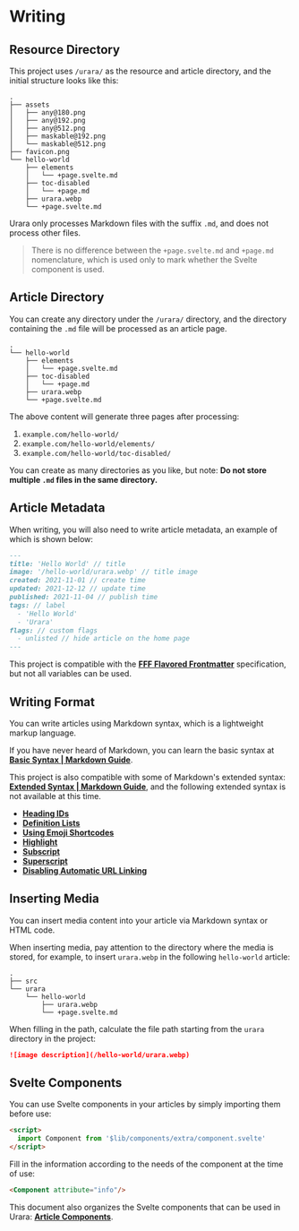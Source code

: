 # Writing

## Resource Directory

This project uses `/urara/` as the resource and article directory, and the initial structure looks like this:

```text
.
├── assets
│   ├── any@180.png
│   ├── any@192.png
│   ├── any@512.png
│   ├── maskable@192.png
│   └── maskable@512.png
├── favicon.png
└── hello-world
    ├── elements
    │   └── +page.svelte.md
    ├── toc-disabled
    │   └── +page.md
    ├── urara.webp
    └── +page.svelte.md
```

Urara only processes Markdown files with the suffix `.md`, and does not process other files.

> There is no difference between the `+page.svelte.md` and `+page.md` nomenclature, which is used only to mark whether the Svelte component is used.

## Article Directory

You can create any directory under the `/urara/` directory, and the directory containing the `.md` file will be processed as an article page.

```text {4,6,8}
.
└── hello-world
    ├── elements
    │   └── +page.svelte.md
    ├── toc-disabled
    │   └── +page.md
    ├── urara.webp
    └── +page.svelte.md
```

The above content will generate three pages after processing:

1. `example.com/hello-world/`
2. `example.com/hello-world/elements/`
3. `example.com/hello-world/toc-disabled/`

You can create as many directories as you like, but note: **Do not store multiple `.md` files in the same directory.**

## Article Metadata

When writing, you will also need to write article metadata, an example of which is shown below:

```md
---
title: 'Hello World' // title
image: '/hello-world/urara.webp' // title image
created: 2021-11-01 // create time
updated: 2021-12-12 // update time
published: 2021-11-04 // publish time
tags: // label
  - 'Hello World'
  - 'Urara'
flags: // custom flags
  - unlisted // hide article on the home page
---
```

This project is compatible with the [**FFF Flavored Frontmatter**](https://fff.js.org/) specification, but not all variables can be used.

## Writing Format

You can write articles using Markdown syntax, which is a lightweight markup language.

If you have never heard of Markdown, you can learn the basic syntax at [**Basic Syntax | Markdown Guide**](https://www.markdownguide.org/basic-syntax/).

This project is also compatible with some of Markdown's extended syntax: [**Extended Syntax | Markdown Guide**](https://www.markdownguide.org/extended-syntax/), and the following extended syntax is not available at this time.

- [**Heading IDs**](https://www.markdownguide.org/extended-syntax/#heading-ids)
- [**Definition Lists**](https://www.markdownguide.org/extended-syntax/#definition-lists)
- [**Using Emoji Shortcodes**](https://www.markdownguide.org/extended-syntax/#using-emoji-shortcodes)
- [**Highlight**](https://www.markdownguide.org/extended-syntax/#highlight)
- [**Subscript**](https://www.markdownguide.org/extended-syntax/#subscript)
- [**Superscript**](https://www.markdownguide.org/extended-syntax/#superscript)
- [**Disabling Automatic URL Linking**](https://www.markdownguide.org/extended-syntax/#disabling-automatic-url-linking)

## Inserting Media

You can insert media content into your article via Markdown syntax or HTML code.

When inserting media, pay attention to the directory where the media is stored, for example, to insert `urara.webp` in the following `hello-world` article:

```text {5}
.
├── src
└── urara
    └── hello-world
        ├── urara.webp
        └── +page.svelte.md
```

When filling in the path, calculate the file path starting from the `urara` directory in the project:

```md
![image description](/hello-world/urara.webp)
```

## Svelte Components

You can use Svelte components in your articles by simply importing them before use:

```md
<script>
  import Component from '$lib/components/extra/component.svelte'
</script>
```

Fill in the information according to the needs of the component at the time of use:

```md
<Component attribute="info"/>
```

This document also organizes the Svelte components that can be used in Urara: [**Article Components**](http://urara-docs.netlify.app/advanced/extension.html#article-component).
